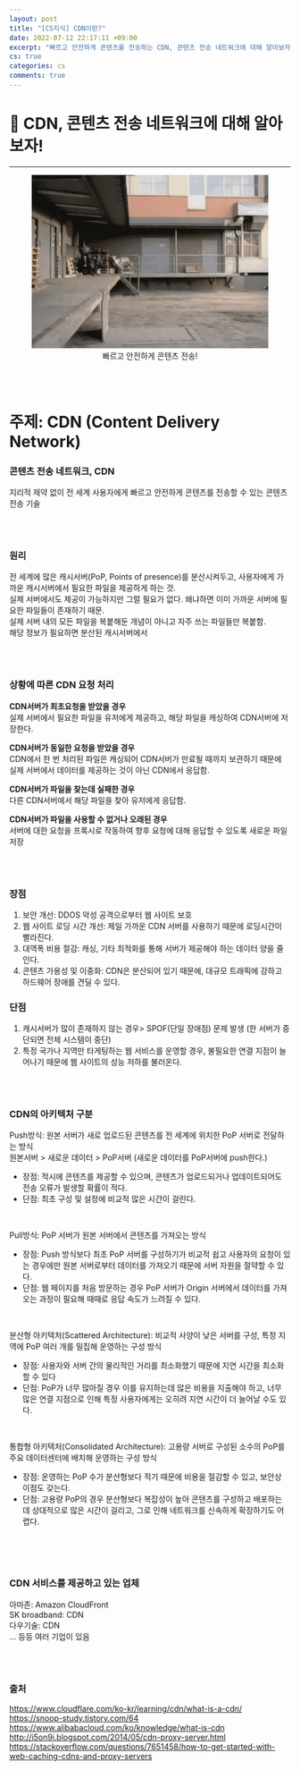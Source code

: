```yaml
---
layout: post
title: "[CS지식] CDN이란?"
date: 2022-07-12 22:17:11 +09:00
excerpt: "빠르고 안전하게 콘텐츠를 전송하는 CDN, 콘텐츠 전송 네트워크에 대해 알아보자!"
cs: true
categories: cs
comments: true
---
```

# 📌 CDN, 콘텐츠 전송 네트워크에 대해 알아보자!
---------------------------

<figure>
    <a href="/assets/img/cs/2022-07-12/delivery.gif"><img src="/assets/img/cs/2022-07-12/delivery.gif"></a>    
    <figcaption style="text-align:center">빠르고 안전하게 콘텐츠 전송!</figcaption>
</figure>


<br>
<br>

# 주제: CDN (Content Delivery Network)
### 콘텐츠 전송 네트워크, CDN
지리적 제약 없이 전 세계 사용자에게 빠르고 안전하게 콘텐츠를 전송할 수 있는 콘텐츠 전송 기술

<br>
<br>

### 원리
전 세계에 많은 캐시서버(PoP, Points of presence)를 분산시켜두고, 사용자에게 가까운 캐시서버에서 필요한 파일을 제공하게 하는 것.  
실제 서버에서도 제공이 가능하지만 그럴 필요가 없다. 왜냐하면 이미 가까운 서버에 필요한 파일들이 존재하기 때문.  
실제 서버 내의 모든 파일을 복붙해둔 개념이 아니고 자주 쓰는 파일들만 복붙함.  
해당 정보가 필요하면 분산된 캐시서버에서 

<br>
<br>

### 상황에 따른 CDN 요청 처리
**CDN서버가 최초요청을 받았을 경우**  
실제 서버에서 필요한 파일을 유저에게 제공하고, 해당 파일을 캐싱하여 CDN서버에 저장한다.  

**CDN서버가 동일한 요청을 받았을 경우**  
CDN에서 한 번 처리된 파일은 캐싱되어 CDN서버가 만료될 때까지 보관하기 때문에 실제 서버에서 데이터를 제공하는 것이 아닌 CDN에서 응답함.  

**CDN서버가 파일을 찾는데 실패한 경우**  
다른 CDN서버에서 해당 파일을 찾아 유저에게 응답함.  

**CDN서버가 파일을 사용할 수 없거나 오래된 경우**  
서버에 대한 요청을 프록시로 작동하여 향후 요청에 대해 응답할 수 있도록 새로운 파일 저장  

<br>
<br>

### 장점  
1. 보안 개선: DDOS 악성 공격으로부터 웹 사이트 보호
2. 웹 사이트 로딩 시간 개선: 제일 가까운 CDN 서버를 사용하기 때문에 로딩시간이 빨라진다.
3. 대역폭 비용 절감: 캐싱, 기타 최적화를 통해 서버가 제공해야 하는 데이터 양을 줄인다.
4. 콘텐츠 가용성 및 이중화: CDN은 분산되어 있기 때문에, 대규모 트래픽에 강하고 하드웨어 장애를 견딜 수 있다.

### 단점  
1. 캐시서버가 많이 존재하지 않는 경우> SPOF(단일 장애점) 문제 발생 (한 서버가 중단되면 전체 시스템이 중단)
2. 특정 국가나 지역만 타게팅하는 웹 서비스를 운영할 경우, 불필요한 연결 지점이 늘어나기 때문에 웹 사이트의 성능 저하를 불러온다.

<br>
<br>

### CDN의 아키텍처 구분
Push방식: 원본 서버가 새로 업로드된 콘텐츠를 전 세계에 위치한 PoP 서버로 전달하는 방식  
원본서버 > 새로운 데이터 > PoP서버 (새로운 데이터를 PoP서버에 push한다.)  
- 장점: 적시에 콘텐츠를 제공할 수 있으며, 콘텐츠가 업로드되거나 업데이트되어도 전송 오류가 발생할 확률이 적다.  
- 단점: 최초 구성 및 설정에 비교적 많은 시간이 걸린다.  

<br>

Pull방식: PoP 서버가 원본 서버에서 콘텐츠를 가져오는 방식  
- 장점: Push 방식보다 최초 PoP 서버를 구성하기가 비교적 쉽고 사용자의 요청이 있는 경우에만 원본 서버로부터 데이터를 가져오기 때문에 서버 자원을 절약할 수 있다.  
- 단점: 웹 페이지를 처음 방문하는 경우 PoP 서버가 Origin 서버에서 데이터를 가져오는 과정이 필요해 때때로 응답 속도가 느려질 수 있다.

<br>

분산형 아키텍처(Scattered Architecture): 비교적 사양이 낮은 서버를 구성, 특정 지역에 PoP 여러 개를 밀집해 운영하는 구성 방식  
- 장점: 사용자와 서버 간의 물리적인 거리를 최소화했기 때문에 지연 시간을 최소화할 수 있다
- 단점: PoP가 너무 많아질 경우 이를 유지하는데 많은 비용을 지출해야 하고, 너무 많은 연결 지점으로 인해 특정 사용자에게는 오히려 지연 시간이 더 늘어날 수도 있다.

<br>

통합형 아키텍처(Consolidated Architecture): 고용량 서버로 구성된 소수의 PoP를 주요 데이터센터에 배치해 운영하는 구성 방식
- 장점: 운영하는 PoP 수가 분산형보다 적기 때문에 비용을 절감할 수 있고, 보안상 이점도 갖는다.
- 단점: 고용량 PoP의 경우 분산형보다 복잡성이 높아 콘텐츠를 구성하고 배포하는 데 상대적으로 많은 시간이 걸리고, 그로 인해 네트워크를 신속하게 확장하기도 어렵다.

<br>
<br>
<br>

### CDN 서비스를 제공하고 있는 업체
아마존: Amazon CloudFront  
SK broadband: CDN  
다우기술: CDN  
... 등등 여러 기업이 있음

<br>
<br>

### 출처
https://www.cloudflare.com/ko-kr/learning/cdn/what-is-a-cdn/  
https://snoop-study.tistory.com/64  
https://www.alibabacloud.com/ko/knowledge/what-is-cdn  
http://i5on9i.blogspot.com/2014/05/cdn-proxy-server.html  
https://stackoverflow.com/questions/7651458/how-to-get-started-with-web-caching-cdns-and-proxy-servers  

[jekyll-docs]: https://jekyllrb.com/docs/home
[jekyll-gh]:   https://github.com/jekyll/jekyll
[jekyll-talk]: https://talk.jekyllrb.com/

